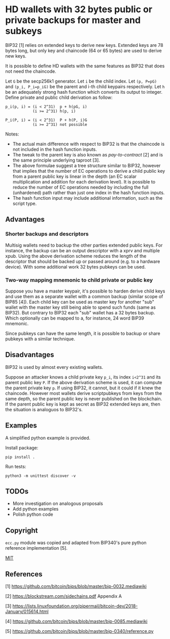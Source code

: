 # HD wallets with 32 bytes public or private backups for master and subkeys

BIP32 [1] relies on extended keys to derive new keys.
Extended keys are 78 bytes long, but only key and chaincode (64 or 65 bytes) are
used to derive new keys.

It is possible to define HD wallets with the same features as BIP32 that does
not need the chaincode.

Let `G` be the secp256k1 generator.
Let `i` be the child index.
Let `(p, P=pG)` and `(p_i, P_i=p_iG)` be the parent and i-th child keypairs
respectively.
Let `h` be an adequately strong hash function which converts its output to
integer.
Define private and public child derivation as follow:

    p_i(p, i) = (i < 2^31)  p + h(pG, i)
                (i >= 2^31) h(p, i)

    P_i(P, i) = (i < 2^31)  P + h(P, i)G
                (i >= 2^31) not possible

Notes:
- The actual main difference with respect to BIP32 is that the chaincode is not
  included in the hash function inputs.
- The tweak to the parent key is also known as *pay-to-contract* [2] and is the
  same principle underlying taproot [3].
- The above formulae suggest a tree structure similar to BIP32, however that
  implies that the number of EC operations to derive a child public key from a
  parent public key is linear in the depth (an EC scalar multiplication and
  addition for each derivation level).
  It is possible to reduce the number of EC operations needed by including the
  full (unhardened) path rather than just one index in the hash function inputs.
- The hash function input may include additional information, such as the script
  type.

## Advantages

### Shorter backups and descriptors
Multisig wallets need to backup the other parties extended public keys.
For instance, the backup can be an output descriptor with a xprv and multiple
xpub.
Using the above derivation scheme reduces the length of the descriptor that
should be backed up or passed around (e.g. to a hardware device).
With some additional work 32 bytes pubkeys can be used.

### Two-way mapping mnemonic to child private or public key
Suppose you have a master keypair, it's possible to harden derive child keys
and use them as a separate wallet with a common backup (similar scope of BIP85
[4]).
Each child key can be used as master key for another "sub" wallet with the
master key still being able to spend such funds (same as BIP32). But contrary
to BIP32 each "sub" wallet has a 32 bytes backup. Which optionally can be mapped
to a, for instance, 24 word BIP39 mnemonic.

Since pubkeys can have the same length, it is possible to backup or share
pubkeys with a similar technique.

## Disadvantages
BIP32 is used by almost every existing wallets.

Suppose an attacker knows a child private key `p_i`, its index `i<2^31` and its
parent public key `P`. If the above derivation scheme is used, it can compute
the parent private key `p`. If using BIP32, it cannot, but it could if it knew
the chaincode.
However most wallets derive scriptpubkeys from keys from the same depth, so the
parent public key is never published on the blockchain. If the parent public
key is kept as secret as BIP32 extended keys are, then the situation is
analoguos to BIP32's.

## Examples
A simplified python example is provided.

Install package:

    pip install .

Run tests:

    python3 -m unittest discover -v

## TODOs
- More investigation on analogous proposals
- Add python examples
- Polish python code

## Copyright

`ecc.py` module was copied and adapted from BIP340's pure python reference
implementation [5].

[MIT](LICENSE)

## References
[1] https://github.com/bitcoin/bips/blob/master/bip-0032.mediawiki

[2] https://blockstream.com/sidechains.pdf Appendix A

[3] https://lists.linuxfoundation.org/pipermail/bitcoin-dev/2018-January/015614.html

[4] https://github.com/bitcoin/bips/blob/master/bip-0085.mediawiki

[5] https://github.com/bitcoin/bips/blob/master/bip-0340/reference.py
